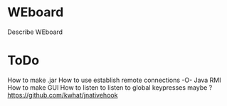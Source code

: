 # WEboard
Describe WEboard
# ToDo
How to make .jar
How to use establish remote connections -O- Java RMI
How to make GUI
How to listen to listen to global keypresses
    maybe ?  https://github.com/kwhat/jnativehook